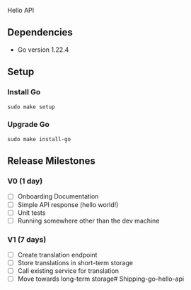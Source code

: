 Hello API
## Dependencies
- Go version 1.22.4
## Setup

### Install Go
`sudo make setup`
### Upgrade Go 
`sudo make install-go`
## Release Milestones
### V0 (1 day)
- [ ] Onboarding Documentation
- [ ] Simple API response (hello world!)
- [ ] Unit tests
- [ ] Running somewhere other than the dev machine
### V1 (7 days)
- [ ] Create translation endpoint
- [ ] Store translations in short-term storage
- [ ] Call existing service for translation
- [ ] Move towards long-term storage# Shipping-go-hello-api
